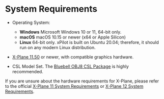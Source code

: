 # System Requirements

* Operating System:
  * **Windows** Microsoft Windows 10 or 11, 64-bit only.
  * **macOS** macOS 10.15 or newer (x64 or Apple Silicon)
  * **Linux** 64-bit only. xPilot is built on Ubuntu 20.04; therefore, it should run on any modern Linux distribution.

* [X-Plane 11.50](http://x-plane.com/) or newer, with compatible graphics hardware.
* CSL Model Set. The [Bluebell OBJ8 CSL Package](https://forums.x-plane.org/index.php?/files/file/37041-bluebell-obj8-csl-packages/) is highly recommended.

If you are unsure about the hardware requirements for X-Plane, please refer to the official [X-Plane 11 System Requirements](http://www.x-plane.com/kb/x-plane-11-system-requirements/) or [X-Plane 12 System Requirements](https://www.x-plane.com/kb/x-plane-12-system-requirements/).